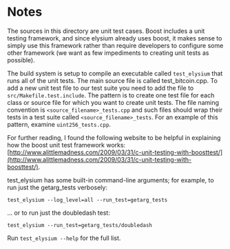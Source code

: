# Notes
The sources in this directory are unit test cases.  Boost includes a
unit testing framework, and since elysium already uses boost, it makes
sense to simply use this framework rather than require developers to
configure some other framework (we want as few impediments to creating
unit tests as possible).

The build system is setup to compile an executable called `test_elysium`
that runs all of the unit tests.  The main source file is called
test_bitcoin.cpp. To add a new unit test file to our test suite you need 
to add the file to `src/Makefile.test.include`. The pattern is to create 
one test file for each class or source file for which you want to create 
unit tests.  The file naming convention is `<source_filename>_tests.cpp` 
and such files should wrap their tests in a test suite 
called `<source_filename>_tests`. For an example of this pattern, 
examine `uint256_tests.cpp`.

For further reading, I found the following website to be helpful in
explaining how the boost unit test framework works:
[http://www.alittlemadness.com/2009/03/31/c-unit-testing-with-boosttest/](http://www.alittlemadness.com/2009/03/31/c-unit-testing-with-boosttest/).

test_elysium has some built-in command-line arguments; for
example, to run just the getarg_tests verbosely:

    test_elysium --log_level=all --run_test=getarg_tests

... or to run just the doubledash test:

    test_elysium --run_test=getarg_tests/doubledash

Run `test_elysium --help` for the full list.

